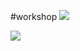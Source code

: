 #workshop
![](https://s3-ap-northeast-1.amazonaws.com/yushengc-blog/woodwork/workshop/%E5%B7%A5%E4%BD%9C%E5%AE%A401.PNG)

![](https://s3-ap-northeast-1.amazonaws.com/yushengc-blog/woodwork/workshop/%E5%B7%A5%E4%BD%9C%E5%AE%A402.PNG)	  
